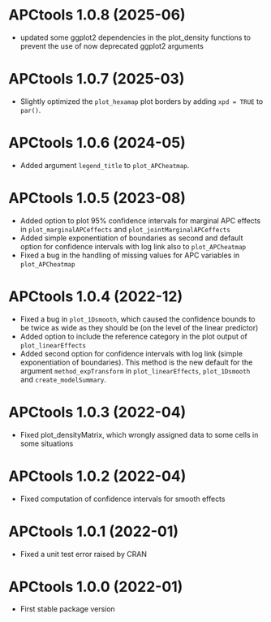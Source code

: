 # APCtools 1.0.8 (2025-06)

- updated some ggplot2 dependencies in the plot_density functions to prevent the use of now deprecated ggplot2 arguments

# APCtools 1.0.7 (2025-03)

- Slightly optimized the `plot_hexamap` plot borders by adding `xpd = TRUE` to `par()`.

# APCtools 1.0.6 (2024-05)

- Added argument `legend_title` to `plot_APCheatmap`.

# APCtools 1.0.5 (2023-08)

- Added option to plot 95% confidence intervals for marginal APC effects
in `plot_marginalAPCeffects` and `plot_jointMarginalAPCeffects`
- Added simple exponentiation of boundaries as second and default option for
confidence intervals with log link also to `plot_APCheatmap`
- Fixed a bug in the handling of missing values for APC variables in `plot_APCheatmap`

# APCtools 1.0.4 (2022-12)

- Fixed a bug in `plot_1Dsmooth`, which caused the confidence bounds to be twice as wide as they should be (on the level of the linear predictor)
- Added option to include the reference category in the plot output of `plot_linearEffects`
- Added second option for confidence intervals with log link (simple exponentiation of boundaries). This method is the new default for the argument `method_expTransform` in `plot_linearEffects`, `plot_1Dsmooth` and `create_modelSummary`. 


# APCtools 1.0.3 (2022-04)

- Fixed plot_densityMatrix, which wrongly assigned data to some cells in some situations


# APCtools 1.0.2 (2022-04)

- Fixed computation of confidence intervals for smooth effects 


# APCtools 1.0.1 (2022-01)

- Fixed a unit test error raised by CRAN


# APCtools 1.0.0 (2022-01)

- First stable package version
